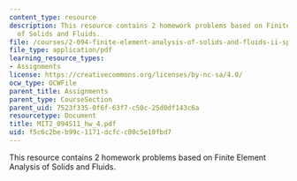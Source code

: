 ```yaml
---
content_type: resource
description: This resource contains 2 homework problems based on Finite Element Analysis
  of Solids and Fluids.
file: /courses/2-094-finite-element-analysis-of-solids-and-fluids-ii-spring-2011/f5c6c2beb99c1171dcfcc00c5e10fbd7_MIT2_094S11_hw_4.pdf
file_type: application/pdf
learning_resource_types:
- Assignments
license: https://creativecommons.org/licenses/by-nc-sa/4.0/
ocw_type: OCWFile
parent_title: Assignments
parent_type: CourseSection
parent_uid: 7523f335-0f6f-63f7-c50c-25d0df143c6a
resourcetype: Document
title: MIT2_094S11_hw_4.pdf
uid: f5c6c2be-b99c-1171-dcfc-c00c5e10fbd7
---
```

This resource contains 2 homework problems based on Finite Element Analysis of Solids and Fluids.